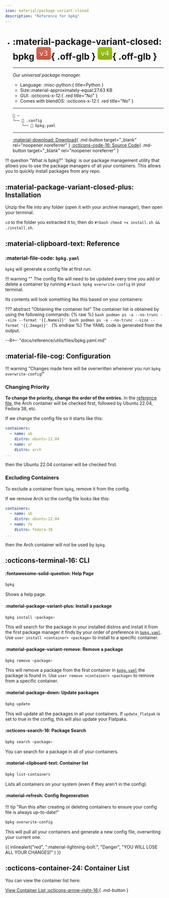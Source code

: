 ```yaml
---
icon: material/package-variant-closed
description: "Reference for bpkg"
---
```


<div class="grid cards" markdown>

-   # :material-package-variant-closed: bpkg ![v3 badge](../../assets/img/v3.svg){ .off-glb } ![v4 badge](../../assets/img/v4.svg){ .off-glb }
    -------

    <em>Our universal package manager.</em>

    - Language: :misc-python:{ title=Python }
    - Size::material-approximately-equal:27.63 KB
    - GUI: :octicons-x-12:{ .red title="No" }
    - Comes with blendOS: :octicons-x-12:{ .red title="No" }

    --------
    ```title="Config file location"
    󱂵 ~
    └── 󰉋 .config
        └── 󰈮 bpkg.yaml
    ```

    ------

    [:material-download: Download](https://git.blendos.co/blendOS/bpkg/-/archive/main/bpkg-main.tar.gz){ .md-button target="_blank" rel="noopener noreferrer" } [:octicons-code-16: Source Code](https://git.blendos.co/blendos/bpkg){ .md-button target="_blank" rel="noopener noreferrer" }

</div>
!!! question "What is bpkg?"
    `bpkg` is our package management utility that allows you to use the package managers of all your containers. This allows you to quickly install packages from any repo.

## :material-package-variant-closed-plus: Installation

Unzip the file into any folder (open it with your archive manager), then open your terminal.

`cd` to the folder you extracted it to, then do `#!bash chmod +x install.sh && ./install.sh`.

## :material-clipboard-text: Reference

### :material-file-code: `bpkg.yaml`

`bpkg` will generate a config file at first run.

!!! warning ""
    The config file will need to be updated every time you add or delete a container by running `#!bash bpkg overwrite-config` in your terminal.

Its contents will look something like this based on your containers:

??? abstract "Obtaining the container list"
    The container list is obtained by using the following commands:
    {% raw %}
    ```bash
    podman ps -a --no-trunc --size --format '{{.Names}}'
    ```
    ```bash
    podman ps -a --no-trunc --size --format '{{.Image}}'
    ```
    {% endraw %}
    The YAML code is generated from the output.

--8<-- "docs/reference/utils/files/bpkg.yaml.md"

## :material-file-cog: Configuration

!!! warning "Changes made here will be overwritten whenever you run `bpkg overwrite-config`!"

### Changing Priority

**To change the priority, change the order of the entries.** In the [reference file](#reference), the Arch container will be checked first, followed by Ubuntu 22.04, Fedora 38, etc.

If we change the config file so it starts like this:

```yaml
containers:
  - name: ub
    distro: ubuntu-22.04
  - name: ar
    distro: arch
...
```

then the Ubuntu 22.04 container will be checked first.

### Excluding Containers

To exclude a container from `bpkg`, remove it from the config.

If we remove Arch so the config file looks like this:

```yaml
containers:
  - name: ub
    distro: ubuntu-22.04
  - name: fe
    distro: fedora-38
...
```

then the Arch container will not be used by `bpkg`.

## :octicons-terminal-16: CLI

#### :fontawesome-solid-question: Help Page

```bash
bpkg
```

Shows a help page.

#### :material-package-variant-plus: Install a package

```bash
bpkg install <package>
```

This will search for the package in your installed distros and install it from the first package manager it finds by your order of preference in [`bpkg.yaml`](#bpkgyaml). Use `user install <container> <package>` to install to a specific container.

#### :material-package-variant-remove: Remove a package

```bash
bpkg remove <package>
```

This will remove a package from the first container in [`bpkg.yaml`](#bpkgyaml) the package is found in. Use `user remove <container> <package>` to remove from a specific container.

#### :material-package-down: Update packages

```bash
bpkg update
```

This will update all the packages in all your containers. If `update_flatpak` is set to <span class="green">true</span> in the config, this will also update your Flatpaks.

#### :octicons-search-16: Package Search

```bash
bpkg search <package>
```

You can search for a package in all of your containers.


#### :material-clipboard-text: Container list

```bash
bpkg list-containers
```

Lists all containers on your system (even if they aren't in the config).

#### :material-refresh: Config Regeneration

!!! tip "Run this after creating or deleting containers to ensure your config file is always up-to-date!"

```bash
bpkg overwrite-config
```

This will pull all your containers and generate a new config file, overwriting your current one.

{{ inlinealert("red", ":material-lightning-bolt:", "Danger", "YOU WILL LOSE ALL YOUR CHANGES!" ) }}

## :octicons-container-24: Container List

You can view the container list here:

[View Container List :octicons-arrow-right-16:](../container-list.md){ .md-button }
